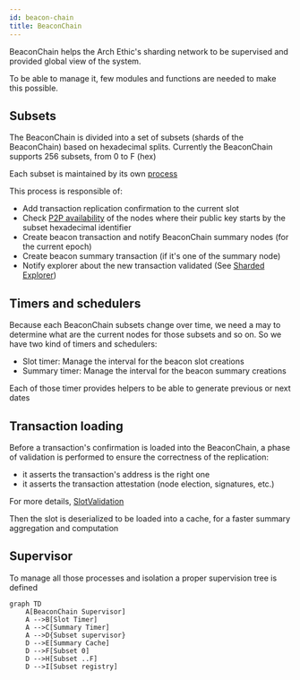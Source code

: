 ```yaml
---
id: beacon-chain
title: BeaconChain
---
```


BeaconChain helps the Arch Ethic's sharding network to be supervised and provided global view of the system.

To be able to manage it, few modules and functions are needed to make this possible.



## Subsets

The BeaconChain is divided into a set of subsets (shards of the BeaconChain) based on hexadecimal splits.
Currently the BeaconChain supports 256 subsets, from 0 to F (hex)

Each subset is maintained by its own [process](https://github.com/archethic-foundation/archethic-node/blob/master/lib/archethic/beacon_chain/subset.ex)

This process is responsible of:
- Add transaction replication confirmation to the current slot
- Check [P2P availability](/build/core/beacon-chain/p2p-sampling) of the nodes where their public key starts by the subset hexadecimal identifier 
- Create beacon transaction and notify BeaconChain summary nodes (for the current epoch)
- Create beacon summary transaction (if it's one of the summary node)
- Notify explorer about the new transaction validated (See [Sharded Explorer](http://localhost:9001/archethic-docs/learn/sharding/beacon-chain/explorer))

## Timers and schedulers

Because each BeaconChain subsets change over time, we need a may to determine what are the current nodes for those subsets and so on. So we have two kind of timers and schedulers:
- Slot timer: Manage the interval for the beacon slot creations
- Summary timer: Manage the interval for the beacon summary creations

Each of those timer provides helpers to be able to generate previous or next dates


## Transaction loading

Before a transaction's confirmation is loaded into the BeaconChain, a phase of validation is performed to ensure the correctness of the replication:
- it asserts the transaction's address is the right one
- it asserts the transaction attestation (node election, signatures, etc.)

For more details, [SlotValidation](https://github.com/archethic-foundation/archethic-node/blob/master/lib/archethic/beacon_chain/slot/validation.ex)

Then the slot is deserialized to be loaded into a cache, for a faster summary aggregation and computation

## Supervisor
To manage all those processes and isolation a proper supervision tree is defined

```mermaid
graph TD
    A[BeaconChain Supervisor]
    A -->B[Slot Timer]
    A -->C[Summary Timer]
    A -->D{Subset supervisor}
    D -->E[Summary Cache]
    D -->F[Subset 0]
    D -->H[Subset ..F]
    D -->I[Subset registry]
```

